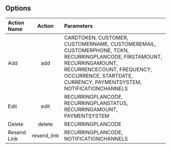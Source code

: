 ## Options

Action Name | Action | Parameters
:----------- |:-------------:| :-----------
Add  |add | CARDTOKEN, CUSTOMER, CUSTOMERNAME, CUSTOMEREMAIL, CUSTOMERPHONE, TCKN, RECURRINGPLANCODE, FIRSTAMOUNT, RECURRINGAMOUNT, RECURRENCECOUNT, FREQUENCY, OCCURRENCE, STARTDATE, CURRENCY, PAYMENTSYSTEM, NOTIFICATIONCHANNELS
Edit  |edit | RECURRINGPLANCODE, RECURRINGPLANSTATUS, RECURRINGAMOUNT, PAYMENTSYSTEM
Delete  |delete | RECURRINGPLANCODE
Resend Link  |resend_link | RECURRINGPLANCODE, NOTIFICATIONCHANNELS


